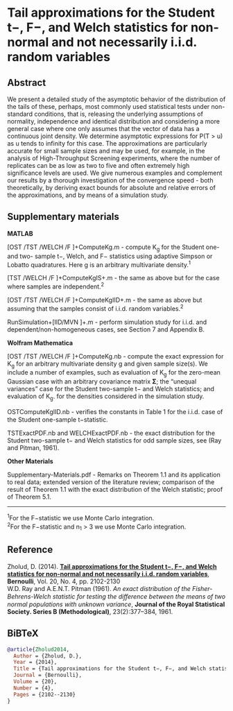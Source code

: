 # Tail approximations for the Student t−, F−, and Welch statistics for non-normal and not necessarily i.i.d. random variables

## Abstract
We present a detailed study of the asymptotic behavior of the distribution of the tails of these, perhaps, most commonly used statistical tests under non-standard conditions, that is, releasing the underlying assumptions of normality, independence and identical distribution and considering a more general case where one only assumes that the vector of data has a continuous joint density. We determine asymptotic expressions for P(T > u) as u tends to infinity for this case. The approximations are particularly accurate for small sample sizes and may be used, for example, in the analysis of High-Throughput Screening experiments, where the number of replicates can be as low as two to five and often extremely high significance levels are used. We give numerous examples and complement our results by a thorough investigation of the convergence speed - both theoretically, by deriving exact bounds for absolute and relative errors of the approximations, and by means of a simulation study.

## Supplementary materials

**MATLAB**

[OST /TST /WELCH /F ]+ComputeKg.m - compute K<sub>g</sub> for the Student one- and two- sample t−, Welch, and F− statistics using adaptive Simpson or Lobatto quadratures. Here g is an arbitrary multivariate density.<sup>1</sup>

[TST /WELCH /F ]+ComputeKgIS+.m - the same as above but for the case where samples are independent.<sup>2</sup>

[OST /TST /WELCH /F ]+ComputeKgIID+.m - the same as above but assuming that the samples consist of i.i.d. random variables.<sup>2</sup>

RunSimulation+[IID/MVN ]+.m - perform simulation study for i.i.d. and dependent/non-homogeneous cases, see Section 7 and Appendix B.

**Wolfram Mathematica**

[OST /TST /WELCH /F ]+ComputeKg.nb - compute the exact expression for K<sub>g</sub> for an arbitrary multivariate density g and given sample size(s). We include a number of examples, such as evaluation of K<sub>g</sub> for the zero-mean Gaussian case with an arbitrary covariance matrix **Σ**; the “unequal variances” case for the Student two-sample t− and Welch statistics; and evaluation of K<sub>g</sub>. for the densities considered in the simulation study.

OSTComputeKgIID.nb - veriﬁes the constants in Table 1 for the i.i.d. case of the Student one-sample t−statistic.

TSTExactPDF.nb and WELCHExactPDF.nb - the exact distribution for the Student two-sample t− and Welch statistics for odd sample sizes, see (Ray and Pitman, 1961).

**Other Materials**

Supplementary-Materials.pdf - Remarks on Theorem 1.1 and its application to real data; extended version of the literature review; comparison of the result of Theorem 1.1 with the exact distribution of the Welch statistic; proof of Theorem 5.1.
 
___
<sup>1</sup>For the F−statistic we use Monte Carlo integration.\
<sup>2</sup>For the F−statistic and n<sub>1</sub> > 3 we use Monte Carlo integration.

## Reference
Zholud, D. (2014). [**Tail approximations for the Student t−, F−, and Welch statistics for non-normal and not necessarily i.i.d. random variables**](http://www.zholud.com/articles/Tail-approximations-for-the-Student-t-,-F-,-and-Welch-statistics-for-non-normal-and-not-necessarily-i.i.d.-random-variables.pdf), **Bernoulli**, Vol. 20, No. 4, pp. 2102-2130\
W.D. Ray and A.E.N.T. Pitman (1961). *An exact distribution of the Fisher-Behrens-Welch statistic for testing the
diﬀerence between the means of two normal populations with unknown variance*, **Journal of the Royal
Statistical Society. Series B (Methodological)**, 23(2):377–384, 1961.

## BiBTeX

``` BiBTeX
@article{Zholud2014,
  Author = {Zholud, D.},
  Year = {2014},
  Title = {Tail approximations for the Student t−, F−, and Welch statistics for non-normal and not necessarily i.i.d. random variables},
  Journal = {Bernoulli},
  Volume = {20},
  Number = {4},
  Pages = {2102--2130}
}
``` 
